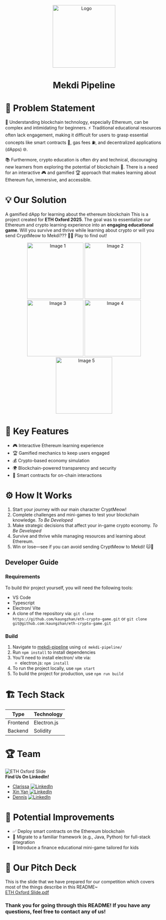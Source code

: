<p align="center">
    <img src="https://github.com/user-attachments/assets/f9cbaf3c-bf47-4141-b896-7774033bc49d" alt="Logo" width="200"/>
</p>

<h1 align="center">Mekdi Pipeline</h1>

# 📝 Problem Statement
🧩 Understanding blockchain technology, especially Ethereum, can be complex and intimidating for beginners. ⚡ Traditional educational resources often lack engagement, making it difficult for users to grasp essential concepts like smart contracts 📝, gas fees ⛽, and decentralized applications (dApps) 🌐.  

📚 Furthermore, crypto education is often dry and technical, discouraging new learners from exploring the potential of blockchain 🚀. There is a need for an interactive 🎮 and gamified 🏆 approach that makes learning about Ethereum fun, immersive, and accessible.

# 💡 Our Solution
A gamified dApp for learning about the ethereum blockchain 
This is a project created for <b>ETH Oxford 2025</b>. The goal was to essentialize our Ethereum and crypto learning experience into an <b>engaging educational game</b>. Will you survive and thrive while learning 
about crypto or will you send CryptMeow to Mekdi??? 🍔😼 Play to find out!

<p align="center">
    <img src="https://github.com/user-attachments/assets/88368c05-89d0-4520-900e-48ee00326276" alt="Image 1" width="180"/>
    <img src="https://github.com/user-attachments/assets/bbcfe8b6-ade6-4641-bacb-99a10a6a6ee9" alt="Image 2" width="180"/>
    <img src="https://github.com/user-attachments/assets/9f12ac2b-90b6-41c1-888b-d7baa398f877" alt="Image 3" width="180"/>
    <img src="https://github.com/user-attachments/assets/fbe1dce6-7274-4923-9374-b4fa01fc8177" alt="Image 4" width="180"/>
    <img src="https://github.com/user-attachments/assets/2cad1023-a6fb-4590-ad1a-94ea522c10aa" alt="Image 5" width="180"/>
</p>

# 🔑 Key Features
- 🎮 Interactive Ethereum learning experience
- 🏆 Gamified mechanics to keep users engaged
- 💰 Crypto-based economy simulation
- 🌍 Blockchain-powered transparency and security
- 🤖 Smart contracts for on-chain interactions

# ⚙️ How It Works
1. Start your journey with our main character CryptMeow!
2. Complete challenges and mini-games to test your blockchain knowledge. *To Be Developed*
3. Make strategic decisions that affect your in-game crypto economy. *To Be Developed*
4. Survive and thrive while managing resources and learning about Ethereum.
5. Win or lose—see if you can avoid sending CryptMeow to Mekdi! 🐱💸

## Developer Guide

### Requirements

To build thir project yourself, you will need the following tools:
- VS Code
- Typescript
- Electron/ Vite
- A clone of the repository via: `git clone https://github.com/kaungzhan/eth-crypto-game.git` or `git clone git@github.com:kaungzhan/eth-crypto-game.git`

### Build

1. Navigate to [mekdi-pipeline](./mekdi-pipeline) using `cd mekdi-pipeline/`
2. Run `npm install` to install dependencies
3. You'll need to install electron/ vite via:
   - electron.js: `npm install`
5. To run the project locally, use `npm start`
6. To build the project for production, use `npm run build`

# 🏗️ Tech Stack
| Type         | Technology  |
| ---------    | ---------- |
| Frontend     | Electron.js |
| Backend      | Solidity    |

# 🏆 Team 
![ETH Oxford Slide](https://github.com/user-attachments/assets/713ac1c9-d2cf-4684-95bc-ed00ca74b6e1)  
<b>Find Us On LinkedIn! </b>
- [Clarissa](https://github.com/clarissachng) [![LinkedIn](https://img.shields.io/badge/LinkedIn-%230077B5.svg?logo=linkedin&logoColor=white)](https://www.linkedin.com/in/clarissa-chng/)
- [Xin Yan](https://github.com/zt22740) [![LinkedIn](https://img.shields.io/badge/LinkedIn-%230077B5.svg?logo=linkedin&logoColor=white)](https://www.linkedin.com/in/xin-yan-lim-70200b265/)
- [Dennis](https://github.com/kaungzhan) [![LinkedIn](https://img.shields.io/badge/LinkedIn-%230077B5.svg?logo=linkedin&logoColor=white)](https://www.linkedin.com/in/kaung-zaw-han-660614333/) 


# 🚀  Potential Improvements
- ✅ Deploy smart contracts on the Ethereum blockchain
- 🔄 Migrate to a familiar framework (e.g., Java, Python) for full-stack integration
- 🏫 Introduce a finance educational mini-game tailored for kids

# 📄 Our Pitch Deck
This is the slide that we have prepared for our competition which covers most of the things describe in this README~  
[ETH Oxford Slide.pdf](https://github.com/user-attachments/files/18724088/ETH.Oxford.Slide.pdf)

<h3>Thank you for going through this README! If you have any questions, feel free to contact any of us!</h3>
